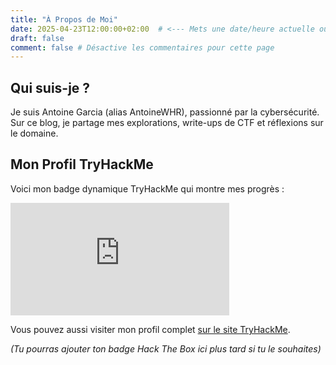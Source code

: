 ```yaml
---
title: "À Propos de Moi"
date: 2025-04-23T12:00:00+02:00  # <--- Mets une date/heure actuelle ou passée
draft: false
comment: false # Désactive les commentaires pour cette page
---
```


## Qui suis-je ?

Je suis Antoine Garcia (alias AntoineWHR), passionné par la cybersécurité. Sur ce blog, je partage mes explorations, write-ups de CTF et réflexions sur le domaine.

## Mon Profil TryHackMe

Voici mon badge dynamique TryHackMe qui montre mes progrès :

<!-- Intégration de l'iframe THM -->
<iframe src="https://tryhackme.com/api/v2/badges/public-profile?userPublicId=3553382" style='border:none; width: 350px; height: 180px;'></iframe>

Vous pouvez aussi visiter mon profil complet [sur le site TryHackMe](https://tryhackme.com/p/AntoineWHR). <!-- <--- Vérifie si "AntoineWHR" est bien ton pseudo public THM pour ce lien -->

*(Tu pourras ajouter ton badge Hack The Box ici plus tard si tu le souhaites)*
